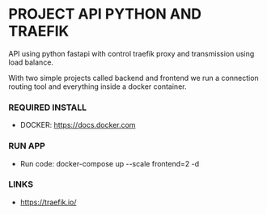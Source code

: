 # PROJECT API PYTHON AND TRAEFIK
API using python fastapi with control traefik proxy and transmission using load balance.

With two simple projects called backend and frontend we run a connection routing tool and everything inside a docker container.

### REQUIRED INSTALL
  - DOCKER: https://docs.docker.com

### RUN APP
- Run code: docker-compose up --scale frontend=2 -d

### LINKS
- https://traefik.io/